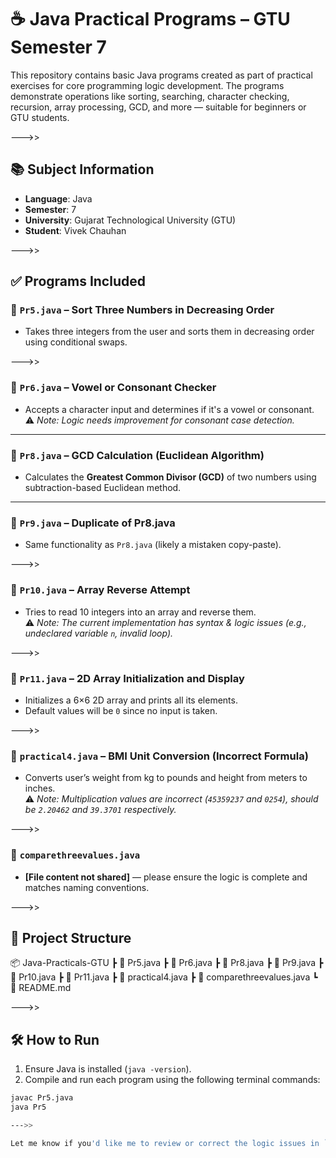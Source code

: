 # ☕ Java Practical Programs – GTU Semester 7

This repository contains basic Java programs created as part of practical exercises for core programming logic development. The programs demonstrate operations like sorting, searching, character checking, recursion, array processing, GCD, and more — suitable for beginners or GTU students.

--->>

## 📚 Subject Information

- **Language**: Java  
- **Semester**: 7  
- **University**: Gujarat Technological University (GTU)  
- **Student**: Vivek Chauhan  

--->>

## ✅ Programs Included

### 🔸 `Pr5.java` – Sort Three Numbers in Decreasing Order  
- Takes three integers from the user and sorts them in decreasing order using conditional swaps.

--->>

### 🔸 `Pr6.java` – Vowel or Consonant Checker  
- Accepts a character input and determines if it's a vowel or consonant.  
⚠️ *Note: Logic needs improvement for consonant case detection.*

---

### 🔸 `Pr8.java` – GCD Calculation (Euclidean Algorithm)  
- Calculates the **Greatest Common Divisor (GCD)** of two numbers using subtraction-based Euclidean method.

---

### 🔸 `Pr9.java` – Duplicate of Pr8.java  
- Same functionality as `Pr8.java` (likely a mistaken copy-paste).

--->>

### 🔸 `Pr10.java` – Array Reverse Attempt  
- Tries to read 10 integers into an array and reverse them.  
⚠️ *Note: The current implementation has syntax & logic issues (e.g., undeclared variable `n`, invalid loop).*

--->>

### 🔸 `Pr11.java` – 2D Array Initialization and Display  
- Initializes a 6×6 2D array and prints all its elements.  
- Default values will be `0` since no input is taken.

--->>

### 🔸 `practical4.java` – BMI Unit Conversion (Incorrect Formula)  
- Converts user’s weight from kg to pounds and height from meters to inches.  
⚠️ *Note: Multiplication values are incorrect (`45359237` and `0254`), should be `2.20462` and `39.3701` respectively.*

--->>

### 🔸 `comparethreevalues.java`  
- **[File content not shared]** — please ensure the logic is complete and matches naming conventions.

--->>

## 📁 Project Structure

📦 Java-Practicals-GTU
┣ 📄 Pr5.java
┣ 📄 Pr6.java
┣ 📄 Pr8.java
┣ 📄 Pr9.java
┣ 📄 Pr10.java
┣ 📄 Pr11.java
┣ 📄 practical4.java
┣ 📄 comparethreevalues.java
┗ 📄 README.md

--->>

## 🛠️ How to Run

1. Ensure Java is installed (`java -version`).
2. Compile and run each program using the following terminal commands:
```bash
javac Pr5.java
java Pr5

--->>

Let me know if you'd like me to review or correct the logic issues in `Pr6`, `Pr10`, or `practical4.java` too!
